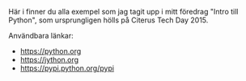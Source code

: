 Här i finner du alla exempel som jag tagit upp i mitt föredrag "Intro till Python", som ursprungligen hölls på Citerus Tech Day 2015.

Användbara länkar:
* https://python.org
* https://jython.org
* https://pypi.python.org/pypi
